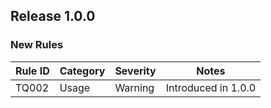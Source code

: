 ## Release 1.0.0

### New Rules
Rule ID | Category | Severity | Notes
--------|----------|----------|------
TQ002   | Usage    | Warning  | Introduced in 1.0.0